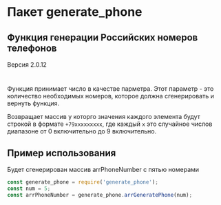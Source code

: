 # Пакет generate_phone
## Функция генерации Российских номеров телефонов  
Версия 2.0.12
#

Функция принимает число в качестве парметра. Этот параметр - это количество необходимых номеров, которое должна сгенерировать и вернуть функция.

Возвращает массив у которго значения каждого элемента будут строкой в формате `+79xxxxxxxxx`, где каждый `x`  это случайное числов диапазоне от 0 включительно до 9 включительно. 

## Пример использования 
Будет сгенерирован массив arrPhoneNumber с пятью номерами 
```javascript
const generate_phone = require('generate_phone');
const num = 5;
const arrPhoneNumber = generate_phone.arrGeneratePhone(num);
```
